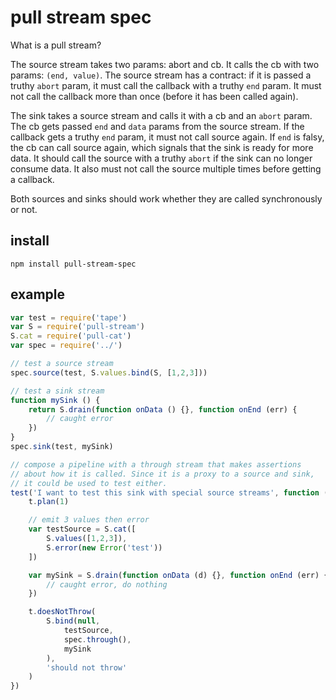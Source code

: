 # pull stream spec
What is a pull stream? 

The source stream takes two params: abort and cb.
It calls the cb with two params: `(end, value)`.
The source stream has a contract: if it is passed a truthy `abort`
param, it must call the callback with a truthy `end` param. It must
not call the callback more than once (before it has been called again).

The sink takes a source stream and calls it with a cb and an `abort` param.
The cb gets passed `end` and `data` params from the source stream.
If the callback gets a truthy `end` param, it must not call source again.
If `end` is falsy, the cb can call source again, which signals that
the sink is ready for more data. It should call the source with a truthy
`abort` if the sink can no longer consume data. It also must not call the
source multiple times before getting a callback.

Both sources and sinks should work whether they are called synchronously
or not.

## install

    npm install pull-stream-spec

## example

```js
var test = require('tape')
var S = require('pull-stream')
S.cat = require('pull-cat')
var spec = require('../')

// test a source stream
spec.source(test, S.values.bind(S, [1,2,3]))

// test a sink stream
function mySink () {
    return S.drain(function onData () {}, function onEnd (err) {
        // caught error
    })
}
spec.sink(test, mySink)

// compose a pipeline with a through stream that makes assertions
// about how it is called. Since it is a proxy to a source and sink,
// it could be used to test either.
test('I want to test this sink with special source streams', function (t) {
    t.plan(1)

    // emit 3 values then error
    var testSource = S.cat([
        S.values([1,2,3]),
        S.error(new Error('test'))
    ])

    var mySink = S.drain(function onData (d) {}, function onEnd (err) {
        // caught error, do nothing
    })

    t.doesNotThrow(
        S.bind(null,
            testSource,
            spec.through(),
            mySink
        ),
        'should not throw'
    )
})
```
